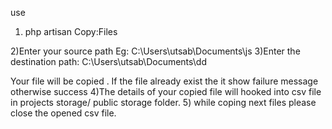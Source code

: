 use 
1) php artisan Copy:Files

2)Enter your source path Eg: C:\Users\utsab\Documents\js
3)Enter the destination path:
 C:\Users\utsab\Documents\dd

 Your file will be copied . If the file already exist the it show failure message otherwise success
4)The details of your copied file will hooked into csv file in projects storage/ public storage folder.
5) while coping next files please close the opened csv file.

